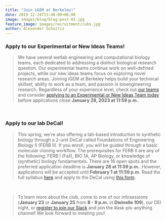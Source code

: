 ```yaml
---
title: "Join iGEM at Berkeley!"
date: 2019-12-24T13:40:00+06:00
image: images/blog/blog-post-01.jpg
feature_image: images/recruitment/cubs.jpg
author: Alexender Schoitiz
---
```

### Apply to our Experimental or New Ideas Teams!

> We have several wetlab engineering and computational biology teams, each dedicated to addressing a distinct biological research question. Our experimental teams continue work on well-defined projects, while our new ideas teams focus on exploring novel research areas. Joining iGEM at Berkeley helps build your technical skillset, ability to work as a team, and passion in bioengineering research. Regardless of your experience level, check out [our teams](https://igem.berkeley.edu/experimental/) and consider [applying to an Experimental or New Ideas Team today](https://docs.google.com/forms/d/e/1FAIpQLSc4kUSmc6TNFonkDwzAppapGv4q64xXsdXETc97yCoA8jOfSA/viewform?usp=sf_link) before applications close **January 28, 2023 at 11:59 p.m.**.

&nbsp;

### Apply to our lab DeCal!

> This spring, we're also offering a lab-based introduction to synthetic biology through a 2-unit DeCal called Foundations of Engineering Biology II (FERB II). If you enroll, you will be guided through a basic molecular cloning workflow. The prerequisites for FERB II are any of the following: FERB I (Fall), BIO 1A, AP Biology, or knowledge of (synthetic) biology fundamentals. There are 16 open spots and the preferred application deadline is **January 28 at 11:59 p.m.**. However, applications will be accepted until **February 1 at 11:59 p.m.** Read the full syllabus [here](https://docs.google.com/document/d/1AJ8pMN8HI_zcxHgnUkGoMCL51Dhj33qfQU97YQUMiXc/edit) and apply to the DeCal using [this form](https://bit.ly/3Xl4oek).

&nbsp;

> To learn more about the club, come to one of our infosessions (**January 23** or **January 25** from **8 - 9 p.m.** in **Dwinelle 109**), our DEI night, or [register to join our Slack](https://docs.google.com/forms/u/4/d/e/1FAIpQLSciPYdSDdNb4FvcPPpFazVGbXGj0E5AF2ZrsiZi8MT6jDlGfQ/viewform?usp=send_form) and join the #ask-pls-anything channel! We look forward to meeting you!